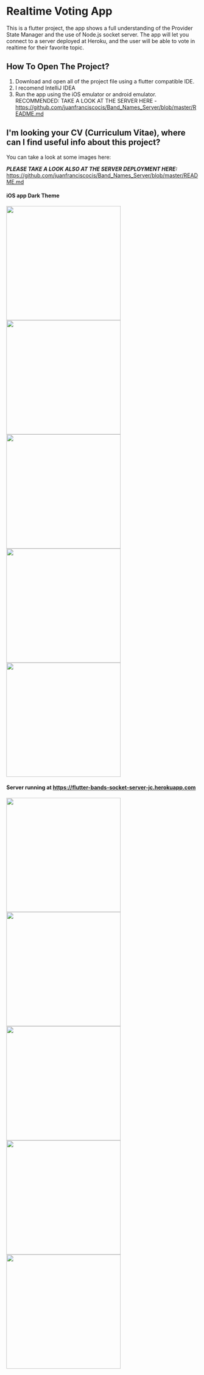 # Realtime Voting App

This is a flutter project, the app shows a full understanding of the Provider State Manager and the use of Node.js socket server. The app will let you connect to a server deployed at Heroku, and the user will be able to vote in realtime for their favorite topic.

## How To Open The Project?
1. Download and open all of the project file using a flutter compatible IDE.
2. I recomend IntelliJ IDEA
3. Run the app using the iOS emulator or android emulator.
RECOMMENDED: TAKE A LOOK AT THE SERVER HERE - https://github.com/juanfranciscocis/Band_Names_Server/blob/master/README.md

## I'm looking your CV (Curriculum Vitae), where can I find useful info about this project?
You can take a look at some images here:

***PLEASE TAKE A LOOK ALSO AT THE SERVER DEPLOYMENT HERE:*** https://github.com/juanfranciscocis/Band_Names_Server/blob/master/README.md

#### iOS app Dark Theme

<p float="left">
  <img src="https://github.com/juanfranciscocis/News_App/blob/8ae7147acebc621f0ada072b7b10af222b3fa388/README%20FILES/1.png"width="300"/>
  <img src="https://github.com/juanfranciscocis/News_App/blob/8ae7147acebc621f0ada072b7b10af222b3fa388/README%20FILES/2.png"width="300"/>
  <img src="https://github.com/juanfranciscocis/News_App/blob/8ae7147acebc621f0ada072b7b10af222b3fa388/README%20FILES/3.png"width="300"/>
  <img src="https://github.com/juanfranciscocis/News_App/blob/8ae7147acebc621f0ada072b7b10af222b3fa388/README%20FILES/4.png"width="300"/>
  <img src="https://github.com/juanfranciscocis/News_App/blob/8ae7147acebc621f0ada072b7b10af222b3fa388/README%20FILES/5.png"width="300"/>
  
</p>

#### Server running at https://flutter-bands-socket-server-jc.herokuapp.com
<p float="left">
  <img src="https://github.com/juanfranciscocis/News_App/blob/8ae7147acebc621f0ada072b7b10af222b3fa388/README%20FILES/1.png"width="300"/>
  <img src="https://github.com/juanfranciscocis/News_App/blob/8ae7147acebc621f0ada072b7b10af222b3fa388/README%20FILES/2.png"width="300"/>
  <img src="https://github.com/juanfranciscocis/News_App/blob/8ae7147acebc621f0ada072b7b10af222b3fa388/README%20FILES/3.png"width="300"/>
  <img src="https://github.com/juanfranciscocis/News_App/blob/8ae7147acebc621f0ada072b7b10af222b3fa388/README%20FILES/4.png"width="300"/>
  <img src="https://github.com/juanfranciscocis/News_App/blob/8ae7147acebc621f0ada072b7b10af222b3fa388/README%20FILES/5.png"width="300"/>
  
</p>

